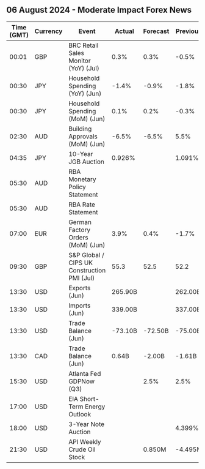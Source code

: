 ## 06 August 2024 - Moderate Impact Forex News

| Time (GMT) | Currency | Event | Actual | Forecast | Previous |
|------|----------|-------|--------|----------|----------|
| 00:01 | GBP | BRC Retail Sales Monitor (YoY) (Jul) | 0.3% | 0.3% | -0.5% |
| 00:30 | JPY | Household Spending (YoY) (Jun) | -1.4% | -0.9% | -1.8% |
| 00:30 | JPY | Household Spending (MoM) (Jun) | 0.1% | 0.2% | -0.3% |
| 02:30 | AUD | Building Approvals (MoM) (Jun) | -6.5% | -6.5% | 5.5% |
| 04:35 | JPY | 10-Year JGB Auction | 0.926% |  | 1.091% |
| 05:30 | AUD | RBA Monetary Policy Statement |  |  |  |
| 05:30 | AUD | RBA Rate Statement |  |  |  |
| 07:00 | EUR | German Factory Orders (MoM) (Jun) | 3.9% | 0.4% | -1.7% |
| 09:30 | GBP | S&P Global / CIPS UK Construction PMI (Jul) | 55.3 | 52.5 | 52.2 |
| 13:30 | USD | Exports (Jun) | 265.90B |  | 262.00B |
| 13:30 | USD | Imports (Jun) | 339.00B |  | 337.00B |
| 13:30 | USD | Trade Balance (Jun) | -73.10B | -72.50B | -75.00B |
| 13:30 | CAD | Trade Balance (Jun) | 0.64B | -2.00B | -1.61B |
| 15:30 | USD | Atlanta Fed GDPNow (Q3) |  | 2.5% | 2.5% |
| 17:00 | USD | EIA Short-Term Energy Outlook |  |  |  |
| 18:00 | USD | 3-Year Note Auction |  |  | 4.399% |
| 21:30 | USD | API Weekly Crude Oil Stock |  | 0.850M | -4.495M |
